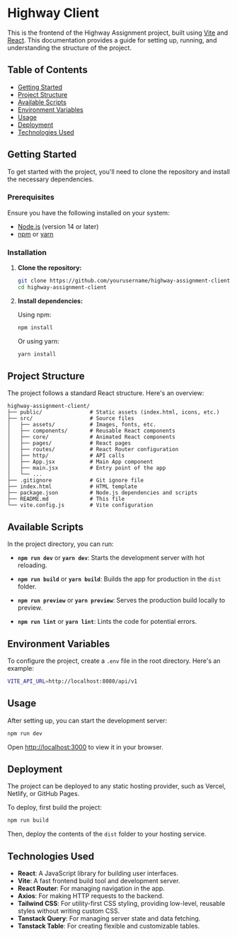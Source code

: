 # Highway Client

This is the frontend of the Highway Assignment project, built using [Vite](https://vitejs.dev/) and [React](https://reactjs.org/). This documentation provides a guide for setting up, running, and understanding the structure of the project.

## Table of Contents

- [Getting Started](#getting-started)
- [Project Structure](#project-structure)
- [Available Scripts](#available-scripts)
- [Environment Variables](#environment-variables)
- [Usage](#usage)
- [Deployment](#deployment)
- [Technologies Used](#technologies-used)

## Getting Started

To get started with the project, you'll need to clone the repository and install the necessary dependencies.

### Prerequisites

Ensure you have the following installed on your system:

- [Node.js](https://nodejs.org/) (version 14 or later)
- [npm](https://www.npmjs.com/) or [yarn](https://yarnpkg.com/)

### Installation

1. **Clone the repository:**

   ```bash
   git clone https://github.com/yourusername/highway-assignment-client.git
   cd highway-assignment-client
   ```

2. **Install dependencies:**

   Using npm:

   ```bash
   npm install
   ```

   Or using yarn:

   ```bash
   yarn install
   ```

## Project Structure

The project follows a standard React structure. Here's an overview:

```
highway-assignment-client/
├── public/               # Static assets (index.html, icons, etc.)
├── src/                  # Source files
│   ├── assets/           # Images, fonts, etc.
│   ├── components/       # Reusable React components
│   ├── core/             # Animated React components
│   ├── pages/            # React pages
│   ├── routes/           # React Router configuration
│   ├── http/             # API calls
│   ├── App.jsx           # Main App component
│   ├── main.jsx          # Entry point of the app
│   └── ...
├── .gitignore            # Git ignore file
├── index.html            # HTML template
├── package.json          # Node.js dependencies and scripts
├── README.md             # This file
└── vite.config.js        # Vite configuration
```

## Available Scripts

In the project directory, you can run:

- **`npm run dev`** or **`yarn dev`**: Starts the development server with hot reloading.

- **`npm run build`** or **`yarn build`**: Builds the app for production in the `dist` folder.

- **`npm run preview`** or **`yarn preview`**: Serves the production build locally to preview.

- **`npm run lint`** or **`yarn lint`**: Lints the code for potential errors.

## Environment Variables

To configure the project, create a `.env` file in the root directory. Here's an example:

```bash
VITE_API_URL=http://localhost:8080/api/v1
```

## Usage

After setting up, you can start the development server:

```bash
npm run dev
```

Open [http://localhost:3000](http://localhost:3000) to view it in your browser.

## Deployment

The project can be deployed to any static hosting provider, such as Vercel, Netlify, or GitHub Pages.

To deploy, first build the project:

```bash
npm run build
```

Then, deploy the contents of the `dist` folder to your hosting service.

## Technologies Used

- **React**: A JavaScript library for building user interfaces.
- **Vite**: A fast frontend build tool and development server.
- **React Router**: For managing navigation in the app.
- **Axios**: For making HTTP requests to the backend.
- **Tailwind CSS**: For utility-first CSS styling, providing low-level, reusable styles without writing custom CSS.
- **Tanstack Query**: For managing server state and data fetching.
- **Tanstack Table**: For creating flexible and customizable tables.